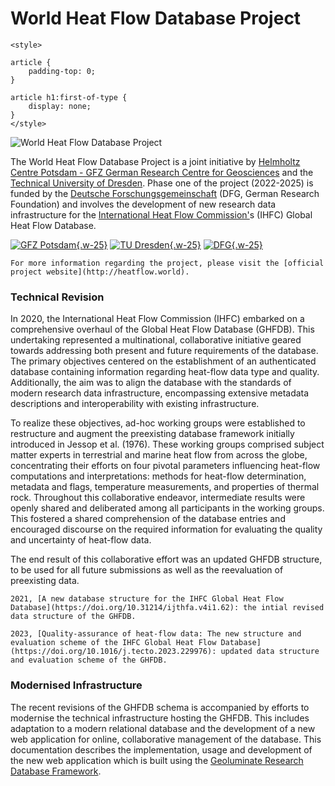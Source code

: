# World Heat Flow Database Project

```{raw} html
<style>

article {
    padding-top: 0;
}

article h1:first-of-type {
    display: none;
}
</style>
```

![World Heat Flow Database Project](_static/brand/logo.png)
<!-- [![Deutsche Forschungsgemeinschaft](./assets/img/brand/dfg_logo.gif)](https://www.dfg.de) -->

The World Heat Flow Database Project is a joint initiative by [Helmholtz Centre Potsdam - GFZ German Research Centre for Geosciences](https://www.gfz-potsdam.de/en/) and the [Technical University of Dresden](https://tu-dresden.de). Phase one of the project (2022-2025) is funded by the [Deutsche Forschungsgemeinschaft](https://www.dfg.de/en/index.jsp) (DFG, German Research Foundation) and involves the development of new research data infrastructure for the [International Heat Flow Commission'](http://ihfc-iugg.org)s (IHFC) Global Heat Flow Database.


[![GFZ Potsdam](_static/brand/GFZ_logo.png){.w-25}](https://www.gfz-potsdam.de)
[![TU Dresden](_static/brand/TU_Dresden.svg){.w-25}](https://tu-dresden.de/)
[![DFG](_static/brand/dfg_logo.gif){.w-25}](https://tu-dresden.de/)

```{seealso}
For more information regarding the project, please visit the [official project website](http://heatflow.world).
```

### Technical Revision

In 2020, the International Heat Flow Commission (IHFC) embarked on a comprehensive overhaul of the Global Heat Flow Database (GHFDB). This undertaking represented a multinational, collaborative initiative geared towards addressing both present and future requirements of the database. The primary objectives centered on the establishment of an authenticated database containing information regarding heat-flow data type and quality. Additionally, the aim was to align the database with the standards of modern research data infrastructure, encompassing extensive metadata descriptions and interoperability with existing infrastructure.

To realize these objectives, ad-hoc working groups were established to restructure and augment the preexisting database framework initially introduced in Jessop et al. (1976). These working groups comprised subject matter experts in terrestrial and marine heat flow from across the globe, concentrating their efforts on four pivotal parameters influencing heat-flow computations and interpretations: methods for heat-flow determination, metadata and flags, temperature measurements, and properties of thermal rock. Throughout this collaborative endeavor, intermediate results were openly shared and deliberated among all participants in the working groups. This fostered a shared comprehension of the database entries and encouraged discourse on the required information for evaluating the quality and uncertainty of heat-flow data.

The end result of this collaborative effort was an updated GHFDB structure, to be used for all future submissions as well as the reevaluation of preexisting data.

```{seealso}
2021, [A new database structure for the IHFC Global Heat Flow Database](https://doi.org/10.31214/ijthfa.v4i1.62): the intial revised data structure of the GHFDB.

2023, [Quality-assurance of heat-flow data: The new structure and evaluation scheme of the IHFC Global Heat Flow Database](https://doi.org/10.1016/j.tecto.2023.229976): updated data structure and evaluation scheme of the GHFDB.
```

### Modernised Infrastructure

The recent revisions of the GHFDB schema is accompanied by efforts to modernise the technical infrastructure hosting the GHFDB. This includes adaptation to a modern relational database and the development of a new web application for online, collaborative management of the database. This documentation describes the implementation, usage and development of the new web application which is built using the [Geoluminate Research Database Framework](https://geoluminate.github.io/geoluminate/).